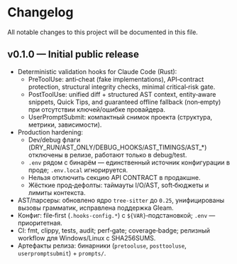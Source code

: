 # Changelog

All notable changes to this project will be documented in this file.

## v0.1.0 — Initial public release

- Deterministic validation hooks for Claude Code (Rust):
  - PreToolUse: anti‑cheat (fake implementations), API‑contract protection, structural integrity checks, minimal critical‑risk gate.
  - PostToolUse: unified diff + structured AST context, entity‑aware snippets, Quick Tips, and guaranteed offline fallback (non‑empty) при отсутствии ключей/ошибке провайдера.
  - UserPromptSubmit: компактный снимок проекта (структура, метрики, зависимости).
- Production hardening:
  - Dev/debug флаги (DRY_RUN/AST_ONLY/DEBUG_HOOKS/AST_TIMINGS/AST_*) отключены в релизе, работают только в debug/test.
  - `.env` рядом с бинарём — единственный источник конфигурации в проде; `.env.local` игнорируется.
  - Нельзя отключить секцию API CONTRACT в продакшне.
  - Жёсткие прод‑дефолты: таймауты I/O/AST, soft‑бюджеты и лимиты контекста.
- AST/парсеры: обновлено ядро `tree-sitter` до `0.25`, унифицированы вызовы грамматик, исправлена поддержка Gleam.
- Конфиг: file‑first (`.hooks-config.*`) с `${VAR}`‑подстановкой; `.env` — приоритетная.
- CI: fmt, clippy, tests, audit; perf‑gate; coverage‑badge; релизный workflow для Windows/Linux с SHA256SUMS.
- Артефакты релиза: бинарники (`pretooluse`, `posttooluse`, `userpromptsubmit`) + `prompts/`.

